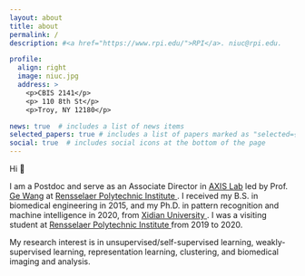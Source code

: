 ```yaml
---
layout: about
title: about
permalink: /
description: #<a href="https://www.rpi.edu/">RPI</a>. niuc@rpi.edu.

profile:
  align: right
  image: niuc.jpg
  address: >
    <p>CBIS 2141</p>
    <p> 110 8th St</p>
    <p>Troy, NY 12180</p>

news: true  # includes a list of news items
selected_papers: true # includes a list of papers marked as "selected={true}"
social: true  # includes social icons at the bottom of the page
---
```


Hi :wave:

I am a Postdoc and serve as an Associate Director in <a href="https://wang-axis.github.io/">AXIS Lab</a> 
led by Prof. <a href="https://faculty.rpi.edu/ge-wang"> Ge Wang</a> 
at <a href="https://www.rpi.edu/"> Rensselaer Polytechnic Institute </a>.
I received my B.S. in biomedical engineering in 2015, 
and my Ph.D. in pattern recognition and machine intelligence in 2020,
from <a href="https://en.xidian.edu.cn/">Xidian University </a>.
I was a visiting student 
at <a href="https://www.rpi.edu/"> Rensselaer Polytechnic Institute </a> from 2019 to 2020.

My research interest is in unsupervised/self-supervised learning, weakly-supervised learning,
representation learning, clustering, and biomedical imaging and analysis.

